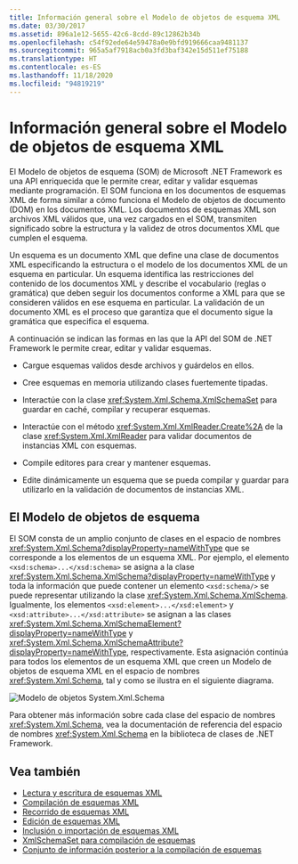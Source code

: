 ```yaml
---
title: Información general sobre el Modelo de objetos de esquema XML
ms.date: 03/30/2017
ms.assetid: 896a1e12-5655-42c6-8cdd-89c12862b34b
ms.openlocfilehash: c54f92ede64e59478a0e9bfd919666caa9481137
ms.sourcegitcommit: 965a5af7918acb0a3fd3baf342e15d511ef75188
ms.translationtype: HT
ms.contentlocale: es-ES
ms.lasthandoff: 11/18/2020
ms.locfileid: "94819219"
---
```

# <a name="xml-schema-object-model-overview"></a>Información general sobre el Modelo de objetos de esquema XML
El Modelo de objetos de esquema (SOM) de Microsoft .NET Framework es una API enriquecida que le permite crear, editar y validar esquemas mediante programación. El SOM funciona en los documentos de esquemas XML de forma similar a cómo funciona el Modelo de objetos de documento (DOM) en los documentos XML. Los documentos de esquemas XML son archivos XML válidos que, una vez cargados en el SOM, transmiten significado sobre la estructura y la validez de otros documentos XML que cumplen el esquema.  
  
 Un esquema es un documento XML que define una clase de documentos XML especificando la estructura o el modelo de los documentos XML de un esquema en particular. Un esquema identifica las restricciones del contenido de los documentos XML y describe el vocabulario (reglas o gramática) que deben seguir los documentos conforme a XML para que se consideren válidos en ese esquema en particular. La validación de un documento XML es el proceso que garantiza que el documento sigue la gramática que especifica el esquema.  
  
 A continuación se indican las formas en las que la API del SOM de .NET Framework le permite crear, editar y validar esquemas.  
  
- Cargue esquemas validos desde archivos y guárdelos en ellos.  
  
- Cree esquemas en memoria utilizando clases fuertemente tipadas.  
  
- Interactúe con la clase <xref:System.Xml.Schema.XmlSchemaSet> para guardar en caché, compilar y recuperar esquemas.  
  
- Interactúe con el método <xref:System.Xml.XmlReader.Create%2A> de la clase <xref:System.Xml.XmlReader> para validar documentos de instancias XML con esquemas.  
  
- Compile editores para crear y mantener esquemas.  
  
- Edite dinámicamente un esquema que se pueda compilar y guardar para utilizarlo en la validación de documentos de instancias XML.  
  
## <a name="the-schema-object-model"></a>El Modelo de objetos de esquema  
 El SOM consta de un amplio conjunto de clases en el espacio de nombres <xref:System.Xml.Schema?displayProperty=nameWithType> que se corresponde a los elementos de un esquema XML. Por ejemplo, el elemento `<xsd:schema>...</xsd:schema>` se asigna a la clase <xref:System.Xml.Schema.XmlSchema?displayProperty=nameWithType> y toda la información que puede contener un elemento `<xsd:schema/>` se puede representar utilizando la clase <xref:System.Xml.Schema.XmlSchema>. Igualmente, los elementos `<xsd:element>...</xsd:element>` y `<xsd:attribute>...</xsd:attribute>` se asignan a las clases <xref:System.Xml.Schema.XmlSchemaElement?displayProperty=nameWithType> y <xref:System.Xml.Schema.XmlSchemaAttribute?displayProperty=nameWithType>, respectivamente. Esta asignación continúa para todos los elementos de un esquema XML que creen un Modelo de objetos de esquema XML en el espacio de nombres <xref:System.Xml.Schema>, tal y como se ilustra en el siguiente diagrama.  
  
 ![Modelo de objetos System.Xml.Schema](./media/xml-schema-object-model-overview/xml-schema-object-model.gif)  
  
 Para obtener más información sobre cada clase del espacio de nombres <xref:System.Xml.Schema>, vea la documentación de referencia del espacio de nombres <xref:System.Xml.Schema> en la biblioteca de clases de .NET Framework.  
  
## <a name="see-also"></a>Vea también

- [Lectura y escritura de esquemas XML](reading-and-writing-xml-schemas.md)
- [Compilación de esquemas XML](building-xml-schemas.md)
- [Recorrido de esquemas XML](traversing-xml-schemas.md)
- [Edición de esquemas XML](editing-xml-schemas.md)
- [Inclusión o importación de esquemas XML](including-or-importing-xml-schemas.md)
- [XmlSchemaSet para compilación de esquemas](xmlschemaset-for-schema-compilation.md)
- [Conjunto de información posterior a la compilación de esquemas](post-schema-compilation-infoset.md)
